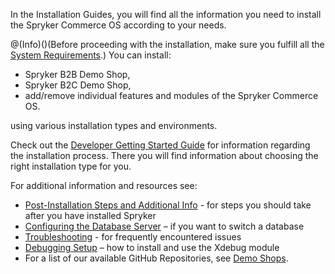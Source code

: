 In the Installation Guides, you will find all the information you need to install the Spryker Commerce OS according to your needs.

@(Info)()(Before proceeding with the installation, make sure you fulfill all the [System Requirements](https://documentation.spryker.com/v4/docs/system-requirements).)
You can install:

* Spryker B2B Demo Shop,
* Spryker B2C Demo Shop,
* add/remove individual features and modules of the Spryker Commerce OS.

using various installation types and environments.
 
Check out the [Developer Getting Started Guide](https://documentation.spryker.com/v4/docs/dev-getting-started) for information regarding the installation process. There you will find information about choosing the right installation type for you.

For additional information and resources see:

* [Post-Installation Steps and Additional Info](https://documentation.spryker.com/v4/docs/post-installation-steps-and-additional-info) - for steps you should take after you have installed Spryker
* [Configuring the Database Server](https://documentation.spryker.com/v4/docs/configure-database-server) – if you want to switch a database
* [Troubleshooting](https://documentation.spryker.com/v4/docs/troubleshooting) - for frequently encountered issues
* [Debugging Setup](https://documentation.spryker.com/v4/docs/debugging-setup) – how to install and use the Xdebug module
* For a list of our available GitHub Repositories, see [Demo Shops](https://documentation.spryker.com/v4/docs/demoshops).